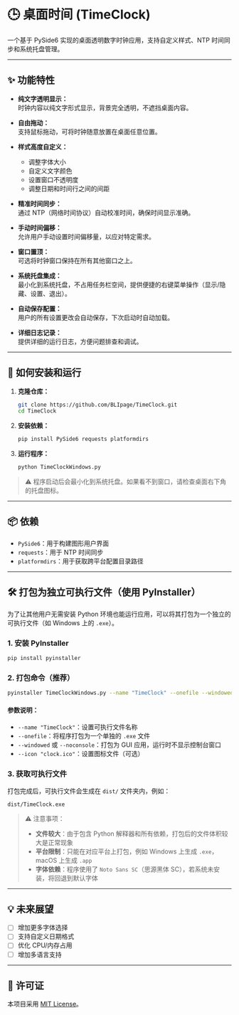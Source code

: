 # 🕒 桌面时间 (TimeClock)

一个基于 PySide6 实现的桌面透明数字时钟应用，支持自定义样式、NTP 时间同步和系统托盘管理。

---

## ✨ 功能特性

- **纯文字透明显示：**  
  时钟内容以纯文字形式显示，背景完全透明，不遮挡桌面内容。

- **自由拖动：**  
  支持鼠标拖动，可将时钟随意放置在桌面任意位置。

- **样式高度自定义：**  
  - 调整字体大小  
  - 自定义文字颜色  
  - 设置窗口不透明度  
  - 调整日期和时间行之间的间距  

- **精准时间同步：**  
  通过 NTP（网络时间协议）自动校准时间，确保时间显示准确。

- **手动时间偏移：**  
  允许用户手动设置时间偏移量，以应对特定需求。

- **窗口置顶：**  
  可选将时钟窗口保持在所有其他窗口之上。

- **系统托盘集成：**  
  最小化到系统托盘，不占用任务栏空间，提供便捷的右键菜单操作（显示/隐藏、设置、退出）。

- **自动保存配置：**  
  用户的所有设置更改会自动保存，下次启动时自动加载。

- **详细日志记录：**  
  提供详细的运行日志，方便问题排查和调试。

---

## 🚀 如何安装和运行

1. **克隆仓库：**

    ```bash
    git clone https://github.com/BLIpage/TimeClock.git
    cd TimeClock
    ```

2. **安装依赖：**

    ```bash
    pip install PySide6 requests platformdirs
    ```

3. **运行程序：**

    ```bash
    python TimeClockWindows.py
    ```

> ⚠️ 程序启动后会最小化到系统托盘。如果看不到窗口，请检查桌面右下角的托盘图标。

---

## 📦 依赖

- `PySide6`：用于构建图形用户界面  
- `requests`：用于 NTP 时间同步  
- `platformdirs`：用于获取跨平台配置目录路径  

---

## 🛠️ 打包为独立可执行文件（使用 PyInstaller）

为了让其他用户无需安装 Python 环境也能运行应用，可以将其打包为一个独立的可执行文件（如 Windows 上的 `.exe`）。

### 1. 安装 PyInstaller

```bash
pip install pyinstaller
```

### 2. 打包命令（推荐）

```bash
pyinstaller TimeClockWindows.py --name "TimeClock" --onefile --windowed --icon "clock.ico"
```

#### 参数说明：

- `--name "TimeClock"`：设置可执行文件名称  
- `--onefile`：将程序打包为一个单独的 `.exe` 文件  
- `--windowed` 或 `--noconsole`：打包为 GUI 应用，运行时不显示控制台窗口  
- `--icon "clock.ico"`：设置图标文件（可选）  

### 3. 获取可执行文件

打包完成后，可执行文件会生成在 `dist/` 文件夹内，例如：

```
dist/TimeClock.exe
```

> ⚠️ 注意事项：
>
> - **文件较大**：由于包含 Python 解释器和所有依赖，打包后的文件体积较大是正常现象  
> - **平台限制**：只能在对应平台上打包，例如 Windows 上生成 `.exe`，macOS 上生成 `.app`  
> - **字体依赖**：程序使用了 `Noto Sans SC`（思源黑体 SC），若系统未安装，将回退到默认字体  

---

## 💡 未来展望

- [ ] 增加更多字体选择  
- [ ] 支持自定义日期格式  
- [ ] 优化 CPU/内存占用  
- [ ] 增加多语言支持  

---

## 📄 许可证

本项目采用 [MIT License](LICENSE)。
